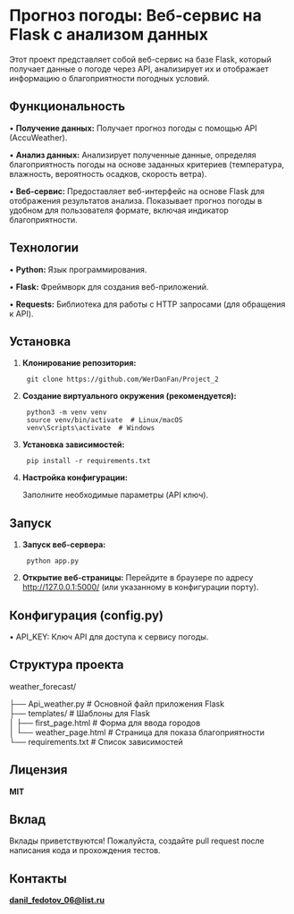 # Прогноз погоды: Веб-сервис на Flask с анализом данных

Этот проект представляет собой веб-сервис на базе Flask, который получает данные о погоде через API, анализирует их и отображает информацию о благоприятности погодных условий.

## Функциональность

• **Получение данных:** Получает прогноз погоды с помощью API (AccuWeather).

• **Анализ данных:** Анализирует полученные данные, определяя благоприятность погоды на основе заданных критериев (температура, влажность, вероятность осадков, скорость ветра).

• **Веб-сервис:** Предоставляет веб-интерфейс на основе Flask для отображения результатов анализа.  Показывает прогноз погоды в удобном для пользователя формате, включая индикатор благоприятности.


## Технологии

• **Python:** Язык программирования.

• **Flask:** Фреймворк для создания веб-приложений.

• **Requests:** Библиотека для работы с HTTP запросами (для обращения к API).


## Установка

1. **Клонирование репозитория:**
   
        git clone https://github.com/WerDanFan/Project_2

2. **Создание виртуального окружения (рекомендуется):**

        python3 -m venv venv
        source venv/bin/activate  # Linux/macOS
        venv\Scripts\activate  # Windows

3. **Установка зависимостей:**

        pip install -r requirements.txt

4. **Настройка конфигурации:**

    Заполните необходимые параметры (API ключ).

## Запуск

1. **Запуск веб-сервера:**

        python app.py

2. **Открытие веб-страницы:**
   Перейдите в браузере по адресу http://127.0.0.1:5000/ (или указанному в конфигурации порту).


## Конфигурация (config.py)

• API_KEY:  Ключ API для доступа к сервису погоды.

## Структура проекта
weather_forecast/

├── Api_weather.py          # Основной файл приложения Flask\
├── templates/              # Шаблоны для Flask\
│   ├── first_page.html     # Форма для ввода городов\
│   └── weather_page.html   # Страница для показа благоприятности\
└── requirements.txt        # Список зависимостей

## Лицензия

**MIT**


## Вклад

Вклады приветствуются!  Пожалуйста, создайте pull request после написания кода и прохождения тестов.

## Контакты

**danil_fedotov_06@list.ru**
   
